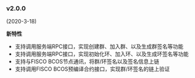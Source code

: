 ### v2.0.0

(2020-3-18)

**新特性**

- 支持调用服务端RPC接口，实现创建群、加入群、以及生成群签名等功能
- 支持调用服务端RPC接口，实现初始化环、加入环、以及生成环签名等功能
- 支持与FISCO BCOS节点通讯，将群/环签名以及签名信息上链
- 支持调用FISCO BCOS预编译合约接口，实现群/环签名的链上验证

